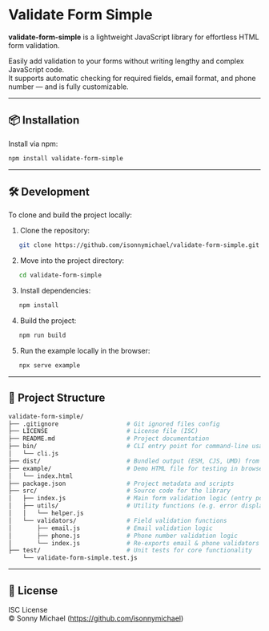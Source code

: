 # Validate Form Simple

**validate-form-simple** is a lightweight JavaScript library for effortless HTML form validation.

Easily add validation to your forms without writing lengthy and complex JavaScript code.  
It supports automatic checking for required fields, email format, and phone number — and is fully customizable.

---

## 📦 Installation

Install via npm:

```bash
npm install validate-form-simple
```
---

## 🛠 Development

To clone and build the project locally:

1. Clone the repository:
```bash
   git clone https://github.com/isonnymichael/validate-form-simple.git
```
2. Move into the project directory:
```bash
   cd validate-form-simple
```
3. Install dependencies:
```bash
   npm install
```
4. Build the project:
```bash
   npm run build
```
5. Run the example locally in the browser:
```bash
   npx serve example
```
---

## 📁 Project Structure

```bash
validate-form-simple/
├── .gitignore                   # Git ignored files config
├── LICENSE                      # License file (ISC)
├── README.md                    # Project documentation
├── bin/                         # CLI entry point for command-line usage
│   └── cli.js
├── dist/                        # Bundled output (ESM, CJS, UMD) from Microbundle
├── example/                     # Demo HTML file for testing in browser
│   └── index.html
├── package.json                 # Project metadata and scripts
├── src/                         # Source code for the library
│   ├── index.js                 # Main form validation logic (entry point)
│   ├── utils/                   # Utility functions (e.g. error display, field name)
│   │   └── helper.js
│   └── validators/              # Field validation functions
│       ├── email.js             # Email validation logic
│       ├── phone.js             # Phone number validation logic
│       └── index.js             # Re-exports email & phone validators
├── test/                        # Unit tests for core functionality
    └── validate-form-simple.test.js
```
---

## 📄 License

ISC License  
© Sonny Michael (https://github.com/isonnymichael)